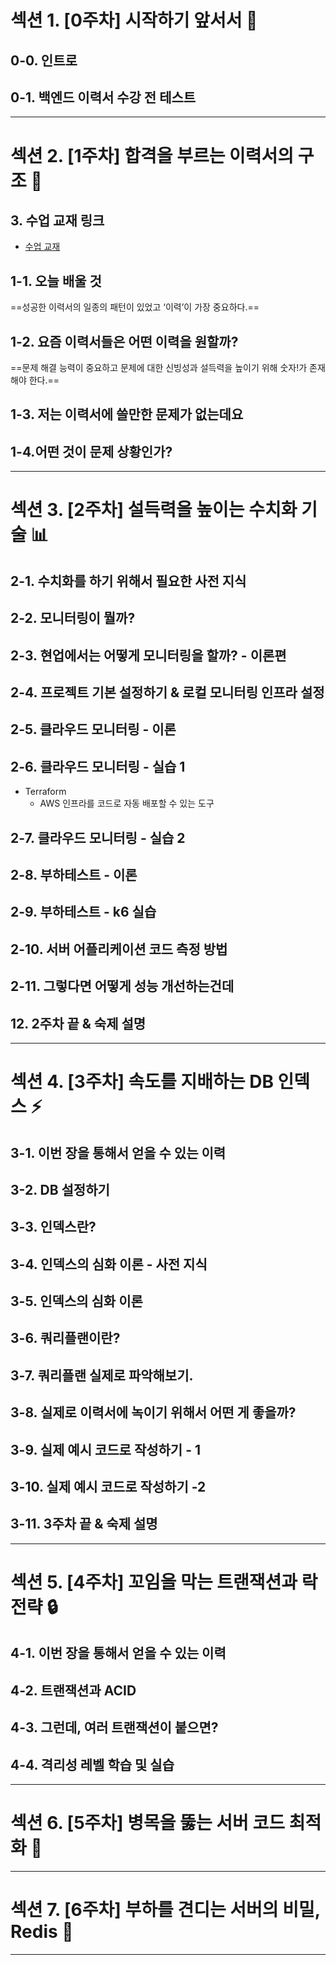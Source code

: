# 섹션 1. [0주차] 시작하기 앞서서 🏃
## 0-0. 인트로

## 0-1. 백엔드 이력서 수강 전 테스트
****
# 섹션 2. [1주차] 합격을 부르는 이력서의 구조 📝
## 3. 수업 교재 링크
- [수업 교재](https://fern-freeze-290.notion.site/6-4-19bade118e368067beacece8b7341f5e)
## 1-1. 오늘 배울 것
==성공한 이력서의 일종의 패턴이 있었고 ‘이력’이 가장 중요하다.==
## 1-2. 요즘 이력서들은 어떤 이력을 원할까?
==문제 해결 능력이 중요하고 문제에 대한 신빙성과 설득력을 높이기 위해 숫자!가 존재해야 한다.==
## 1-3. 저는 이력서에 쓸만한 문제가 없는데요
## 1-4.어떤 것이 문제 상황인가?

****
# 섹션 3. [2주차] 설득력을 높이는 수치화 기술 📊
## 2-1. 수치화를 하기 위해서 필요한 사전 지식
## 2-2. 모니터링이 뭘까?
## 2-3. 현업에서는 어떻게 모니터링을 할까? - 이론편
## 2-4. 프로젝트 기본 설정하기 & 로컬 모니터링 인프라 설정
## 2-5. 클라우드 모니터링 - 이론
## 2-6. 클라우드 모니터링 - 실습 1
- Terraform
	- AWS 인프라를 코드로 자동 배포할 수 있는 도구
## 2-7. 클라우드 모니터링 - 실습 2
## 2-8. 부하테스트 - 이론
## 2-9. 부하테스트 - k6 실습
## 2-10. 서버 어플리케이션 코드 측정 방법
## 2-11. 그렇다면 어떻게 성능 개선하는건데
## 12. 2주차 끝 & 숙제 설명

****
# 섹션 4. [3주차] 속도를 지배하는 DB 인덱스 ⚡
## 3-1. 이번 장을 통해서 얻을 수 있는 이력
## 3-2. DB 설정하기
## 3-3. 인덱스란?
## 3-4. 인덱스의 심화 이론 - 사전 지식
## 3-5. 인덱스의 심화 이론
## 3-6. 쿼리플랜이란?
## 3-7. 쿼리플랜 실제로 파악해보기.
## 3-8. 실제로 이력서에 녹이기 위해서 어떤 게 좋을까?
## 3-9. 실제 예시 코드로 작성하기 - 1
## 3-10. 실제 예시 코드로 작성하기 -2
## 3-11. 3주차 끝 & 숙제 설명
****
# 섹션 5. [4주차] 꼬임을 막는 트랜잭션과 락 전략 🔒
## 4-1. 이번 장을 통해서 얻을 수 있는 이력
## 4-2. 트랜잭션과 ACID
## 4-3. 그런데, 여러 트랜잭션이 붙으면?
## 4-4. 격리성 레벨 학습 및 실습

****
# 섹션 6. [5주차] 병목을 뚫는 서버 코드 최적화 🧠

****
# 섹션 7. [6주차] 부하를 견디는 서버의 비밀, Redis 🚀

****